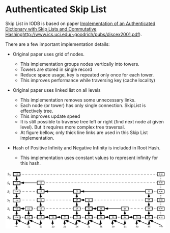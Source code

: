 Authenticated Skip List
=========================

Skip List in IODB is based on paper 
[Implementation of an Authenticated Dictionary with Skip Lists and Commutative Hashing]()http://www.ics.uci.edu/~goodrich/pubs/discex2001.pdf).

There are a few important implementation details:

- Original paper uses grid of nodes. 
    - This implementation groups nodes vertically into towers. 
    - Towers are stored in single record
    - Reduce space usage, key is repeated only once for each tower.
    - This improves performance while traversing key (cache locality)
    
- Original paper uses linked list on all levels
    - This implementation removes some unnecessary links. 
    - Each node (or tower) has only single connection. SkipList is effectively tree.
    - This improves update speed
    - It is still possible to traverse tree left or right (find next node at given level). But it requires more complex tree traversal.
    - At figure bellow, only thick line links are used in this Skip List implementation. 
   
-  Hash of Positive Infinity and Negative Infinity is included in  Root Hash. 
    - This implementation uses constant values to represent infinity for this hash. 


<img src="img/skiplist.png"/>